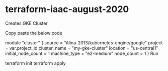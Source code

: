 # terraform-iaac-august-2020

Creates GKE Cluster

Copy paste the below code

module "cluster" {
    source                      = "Alina-2013/kubernetes-engine/google"
    project                     = var.project_id
    cluster_name                = "my-gke-cluster"
    location                    = "us-central1"
    initial_node_count          = 1
    machine_type                = "e2-medium"
    node_count                  = 1
}
Run

terraform init 
terraform apply 
